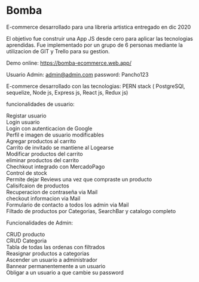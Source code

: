 # Bomba

E-commerce desarrollado para una libreria artistica entregado en dic 2020

El objetivo fue construir una App JS desde cero para aplicar las tecnologias aprendidas. Fue implementado por un grupo de 6 personas mediante la utilizacion de GIT y Trello para su gestion.

Demo online: https://bomba-ecommerce.web.app/

Usuario Admin: admin@admin.com
password: Pancho123

E-commerce desarrollado con las tecnologias: PERN stack ( PostgreSQl, sequelize, Node js, Express js, React js, Redux js)

funcionalidades de usuario:

Registar usuario<br>
Login usuario<br>
Login con autenticacion de Google<br>
Perfil e imagen de usuario modificables<br>
Agregar productos al carrito<br>
Carrito de invitado se mantiene al Logearse<br>
Modificar productos del carrito<br>
eliminar productos del carrito<br>
Chechkout integrado con MercadoPago<br>
Control de stock<br>
Permite dejar Reviews una vez que compraste un producto<br>
Calisifcaion de productos<br>
Recuperacion de contraseña via Mail<br>
checkout informacion via Mail<br>
Formulario de contacto a todos los admin via Mail<br>
Filtado de productos por Categorias, SearchBar y catalogo completo<br>

Funcionalidades de Admin:

CRUD producto<br>
CRUD Categoria<br>
Tabla de todas las ordenas con filtrados<br>
Reasignar productos a categorias<br>
Ascender un usuario a administrador<br>
Bannear permanentemente a un usuario<br>
Obligar a un usuario a que cambie su password<br>
